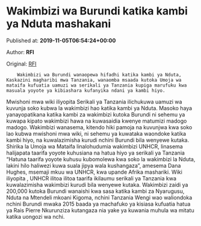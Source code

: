 
# Wakimbizi wa Burundi katika kambi ya Nduta mashakani

Published at: **2019-11-05T06:54:24+00:00**

Author: **RFI**

Original: [RFI](http://sw.rfi.fr/eac/20191105-wakimbizi-wa-burundi-katika-kambi-ya-nduta-mashakani)


        Wakimbizi wa Burundi wanaopewa hifadhi katika kambi ya Nduta, Kaskazini magharibi mwa Tanzania, wanaomba msaada kutoka Umoja wa mataifa kufuatia uamuzi wa serikali ya Tanzania kupiga marufuku kwa masuala yoyote ya kibiashara kufanyika ndani ya kambi hiyo.
      
Mwishoni mwa wiki iliyopita Serikali ya Tanzania ilichukuwa uamuzi wa kuvunja soko kubwa la wakimbizi hao katika kambi ya Nduta. Masoko haya yanayopatikana katika kambi za wakimbizi kutoka Burundi ni sehemu ya kuwapa kipato wakimbizi hawa na kuwasaidia kwenye matumizi madogo madogo.
Wakimbizi wanasema, kitendo hiki pamoja na kuvunjwa kwa soko lao kubwa mwishoni mwa wiki, ni sehemu ya kuwataka waondoke katika kambi hiyo, na kuwalazimisha kurudi nchini Burundi bila wenyewe kutaka.
Shirika la Umoja wa Mataifa linalohudumia wakimbizi UNHCR, linasema halijapata taarifa yoyote kuhusiana na hatua hiyo ya serikali ya Tanzania
“Hatuna taarifa yoyote kuhusu kubomolewa kwa soko la wakimbizi la Nduta, lakini hilo haliwezi kuwa suala jipya wala kushangaza”, amesema Dana Hughes, msemaji mkuu wa UNHCR, kwa upande Afrika mashariki.
Wiki iliyopita , UNHCR ilitoa ilitoa taarifa ikilaumu serikali ya Tanzania kwa kuwalazimisha wakimbizi kurudi bila wenyewe kutaka.
Wakimbizi zaidi ya 200,000 kutoka Burundi wanaishi kwa sasa katika kambi za Nyarugusu, Nduta na Mtendeli mkoani Kigoma, nchini Tanzania
Wengi wao waliondoka nchini Burundi mwaka 2015 baada ya machafuko ya kisiasa kufuatia hatua ya Rais Pierre Nkurunziza kutangaza nia yake ya kuwania muhula wa mitatu katika uongozi wa nchi.
